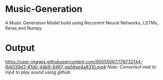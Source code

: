 # Music-Generation
A Music Generation Model build using Recurrent Neural Networks, LSTMs, Keras and Numpy

# Output
https://user-images.githubusercontent.com/65055067/178732144-fb6039d3-61d0-44b8-8467-ee58ee4a8310.mp4
<i>Note: Converted midi to mp4 to play sound using github</i>

